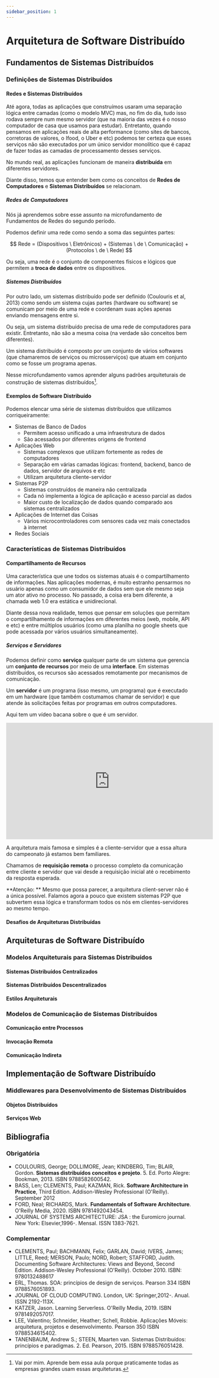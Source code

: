 ```yaml
---
sidebar_position: 1
---
```


# Arquitetura de Software Distribuído

## Fundamentos de Sistemas Distribuídos
### Definições de Sistemas Distribuídos
#### Redes e Sistemas Distribuídos
Até agora, todas as aplicações que construímos usaram uma separação lógica entre camadas (como o modelo MVC) mas, no fim do dia, tudo isso rodava sempre num mesmo servidor (que na maioria das vezes é o nosso computador de casa que usamos para estudar). Entretanto, quando pensamos em aplicações reais de alta performance (como sites de bancos, corretoras de valores, o Ifood, o Uber e etc) podemos ter certeza que esses serviços não são executados por um único servidor monolítico que é capaz de fazer todas as camadas de processamento desses serviços.

No mundo real, as aplicações funcionam de maneira **distribuída** em diferentes servidores.

Diante disso, temos que entender bem como os conceitos de **Redes de Computadores** e **Sistemas Distribuídos** se relacionam.

##### Redes de Computadores
Nós já aprendemos sobre esse assunto na microfundamento de Fundamentos de Redes do segundo período.

Podemos definir uma rede como sendo a soma das seguintes partes:

<center>
$$ Rede = (Dispositivos \ Eletrônicos) + (Sistemas \ de \ Comunicação) + (Protocolos \ de \ Rede) $$
</center>

Ou seja, uma rede é o conjunto de componentes físicos e lógicos que permitem a **troca de dados** entre os dispositivos.

##### Sistemas Distribuídos
Por outro lado, um sistemas distribuído pode ser definido (Coulouris et al, 2013) como sendo um sistema cujas partes (hardware ou software) se comunicam por meio de uma rede e coordenam suas ações apenas enviando mensagens entre si.

Ou seja, um sistema distribuído precisa de uma rede de computadores para existir. Entretanto, não são a mesma coisa (na verdade são conceitos bem diferentes).

Um sistema distribuído é composto por um conjunto de vários softwares (que chamaremos de serviços ou microsserviços) que atuam em conjunto como se fosse um programa apenas.

Nesse microfundamento vamos aprender alguns padrões arquiteturais de construção de sistemas distribuídos[^1].

#### Exemplos de Software Distribuído
Podemos elencar uma série de sistemas distribuídos que utilizamos corriqueiramente:

 - Sistemas de Banco de Dados
     - Permitem acesso unificado a uma infraestrutura de dados
     - São acessados por diferentes origens de frontend
 - Aplicações Web
     - Sistemas complexos que utilizam fortemente as redes de computadores
     - Separação em várias camadas lógicas: frontend, backend, banco de dados, servidor de arquivos e etc
     - Utilizam arquitetura cliente-servidor
 - Sistemas P2P
     - Sistemas construídos de maneira não centralizada
     - Cada nó implementa a lógica de aplicação e acesso parcial as dados
     - Maior custo de localização de dados quando comparado aos sistemas centralizados
 - Aplicações de Internet das Coisas
     - Vários microcontroladores com sensores cada vez mais conectados à internet
 - Redes Sociais

### Características de Sistemas Distribuídos
#### Compartilhamento de Recursos
Uma característica que une todos os sistemas atuais é o compartilhamento de informações. Nas aplicações modernas, é muito estranho pensarmos no usuário apenas como um consumidor de dados sem que ele mesmo seja um ator ativo no processo. No passado, a coisa era bem diferente, a chamada web 1.0 era estática e unidirecional.

Diante dessa nova realidade, temos que pensar em soluções que permitam o compartilhamento de informações em diferentes meios (web, mobile, API e etc) e entre múltiplos usuários (como uma planilha no google sheets que pode acessada por vários usuários simultaneamente).

##### Serviços e Servidores
Podemos definir como **serviço** qualquer parte de um sistema que gerencia um **conjunto de recursos** por meio de uma **interface**. Em sistemas distribuídos, os recursos são acessados remotamente por mecanismos de comunicação.

Um **servidor** é um programa (isso mesmo, um programa) que é executado em um hardware (que também costumamos chamar de servidor) e que atende às solicitações feitas por programas em outros computadores.

Aqui tem um vídeo bacana sobre o que é um servidor.

<iframe width="560" height="315" src="https://www.youtube.com/embed/VXmvM2QtuMU?si=R5UQAHydpPe3ZcuQ" title="YouTube video player" frameborder="0" allow="accelerometer; autoplay; clipboard-write; encrypted-media; gyroscope; picture-in-picture; web-share" allowfullscreen></iframe>

A arquitetura mais famosa e simples é a cliente-servidor que a essa altura do campeonato já estamos bem familiares.

Chamamos de **requisição remota** o processo completo da comunicação entre cliente e servidor que vai desde a requisição inicial até o recebimento da resposta esperada.

**Atenção: ** Mesmo que possa parecer, a arquitetura client-server não é a única possível. Falamos agora a pouco que existem sistemas P2P que subvertem essa lógica e transformam todos os nós em clientes-servidores ao mesmo tempo.

#### Desafios de Arquiteturas Distribuídas

## Arquiteturas de Software Distribuído
### Modelos Arquiteturais para Sistemas Distribuídos
#### Sistemas Distribuídos Centralizados
#### Sistemas Distribuídos Descentralizados
#### Estilos Arquiteturais

### Modelos de Comunicação de Sistemas Distribuídos
#### Comunicação entre Processos
#### Invocação Remota
#### Comunicação Indireta

## Implementação de Software Distribuído
### Middlewares para Desenvolvimento de Sistemas Distribuídos
#### Objetos Distribuídos
#### Serviços Web

## Bibliografia
### Obrigatória
 - COULOURIS, George; DOLLIMORE, Jean; KINDBERG, Tim; BLAIR, Gordon. **Sistemas distribuídos conceitos e projeto**. 5. Ed. Porto Alegre: Bookman, 2013. ISBN 9788582600542.
 - BASS, Len; CLEMENTS, Paul; KAZMAN, Rick. **Software Architecture in Practice**, Third Edition. Addison-Wesley Professional (O'Reilly). September 2012
 - FORD, Neal; RICHARDS, Mark. **Fundamentals of Software Architecture**. O'Reilly Media, 2020. ISBN 9781492043454.
 - JOURNAL OF SYSTEMS ARCHITECTURE: JSA : the Euromicro journal. New York: Elsevier,1996-. Mensal. ISSN 1383-7621.

### Complementar
 - CLEMENTS, Paul; BACHMANN, Felix; GARLAN, David; IVERS, James; LITTLE, Reed; MERSON, Paulo; NORD, Robert; STAFFORD, Judith. Documenting Software Architectures: Views and Beyond, Second Edition. Addison-Wesley Professional (O'Reilly). October 2010. ISBN: 9780132488617
 - ERL, Thomas. SOA: princípios de design de serviços. Pearson 334 ISBN 9788576051893.
 - JOURNAL OF CLOUD COMPUTING. London, UK: Springer,2012-. Anual. ISSN 2192-113X.
 - KATZER, Jason. Learning Serverless. O'Reilly Media, 2019. ISBN 9781492057017.
 - LEE, Valentino; Schneider, Heather; Schell, Robbie. Aplicações Móveis: arquitetura, projetos e desenvolvimento. Pearson 350 ISBN 9788534615402.
 - TANENBAUM, Andrew S.; STEEN, Maarten van. Sistemas Distribuídos: princípios e paradigmas. 2. Ed. Pearson, 2015. ISBN 9788576051428.

[^1]: Vai por mim. Aprende bem essa aula porque praticamente todas as empresas grandes usam essas arquiteturas.
